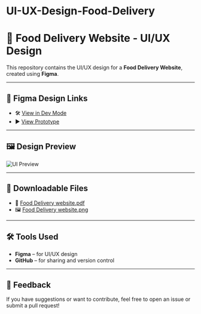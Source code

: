 # UI-UX-Design-Food-Delivery
# 🍔 Food Delivery Website - UI/UX Design

This repository contains the UI/UX design for a **Food Delivery Website**, created using **Figma**.

---

## 🔗 Figma Design Links

- 🛠️ [View in Dev Mode](https://www.figma.com/design/E88S2lZcOV1pCUAIBItli4/Food-Delivery-website?node-id=0-1&m=dev&t=eGUlUuy9kRvVjYco-1)
- ▶️ [View Prototype](https://www.figma.com/proto/E88S2lZcOV1pCUAIBItli4/Food-Delivery-website?node-id=0-1&t=eGUlUuy9kRvVjYco-1)

---

## 🖼️ Design Preview

![UI Preview](Food%20Delivery%20website.png)

---

## 📄 Downloadable Files

- 📎 [Food Delivery website.pdf](Food%20Delivery%20website.pdf)
- 🖼️ [Food Delivery website.png](Food%20Delivery%20website.png)

---

## 🛠 Tools Used

- **Figma** – for UI/UX design
- **GitHub** – for sharing and version control

---

## 💬 Feedback

If you have suggestions or want to contribute, feel free to open an issue or submit a pull request!
